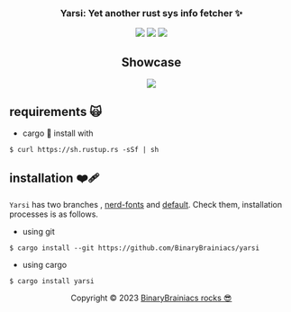 <h3 align="center">
	<img src="https://raw.githubusercontent.com/catppuccin/catppuccin/main/assets/misc/transparent.png" height="30" width="0px"/>
	Yarsi:&nbsp;Yet another rust sys info fetcher ✨ </a>
	<img src="https://raw.githubusercontent.com/catppuccin/catppuccin/main/assets/misc/transparent.png" height="30" width="0px"/>
</h3>


<p align="center">
	<a href="https://github.com/BinaryBrainiacs/BinaryBrainiacs/blob/main/LICENSE"><img src="https://img.shields.io/static/v1.svg?style=for-the-badge&label=License&message=MIT&logoColor=d9e0ee&colorA=363a4f&colorB=b7bdf8"/></a>
	<a href="https://github.com/BinaryBrainiacs/yarsi/stargazers"><img src="https://img.shields.io/github/stars/BinaryBrainiacs/yarsi?colorA=363a4f&colorB=b7bdf8&style=for-the-badge"></a>
	<a href="https://github.com/BinaryBrainiacs/yarsi/issues"><img src="https://img.shields.io/github/issues/BinaryBrainiacs/yarsi?colorA=363a4f&colorB=f5a97f&style=for-the-badge"></a>
</p>


<h2 align="center">Showcase</h2>
<div style="text-align:center;">
  <img src="https://github.com/pwnwriter/files/raw/main/yarsi/yarsi.gif" >
</div>

									       
## requirements 🙀

- cargo 🦀
   install with 
 ```
$ curl https://sh.rustup.rs -sSf | sh
 ```
 
## installation ❤️‍🩹

`Yarsi` has two branches , [nerd-fonts](https://github.com/BinaryBrainiacs/yarsi/tree/nerd-fonts) and [default](https://github.com/BinaryBrainiacs/yarsi). Check them, installation processes is as follows.

- using git
```
$ cargo install --git https://github.com/BinaryBrainiacs/yarsi
```
- using cargo
```
$ cargo install yarsi
```

<p align="center">
	Copyright &copy; 2023 <a href="https://github.com/BinaryBrainiacs" target="_blank">BinaryBrainiacs rocks 😎 </a>
</p>


